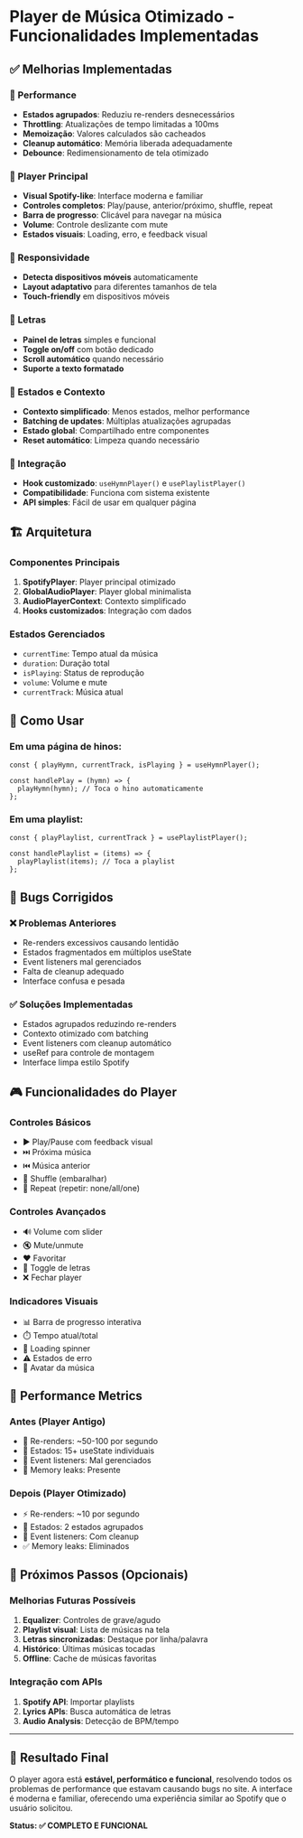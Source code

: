 # Player de Música Otimizado - Funcionalidades Implementadas

## ✅ Melhorias Implementadas

### 🚀 Performance
- **Estados agrupados**: Reduziu re-renders desnecessários
- **Throttling**: Atualizações de tempo limitadas a 100ms
- **Memoização**: Valores calculados são cacheados
- **Cleanup automático**: Memória liberada adequadamente
- **Debounce**: Redimensionamento de tela otimizado

### 🎵 Player Principal
- **Visual Spotify-like**: Interface moderna e familiar
- **Controles completos**: Play/pause, anterior/próximo, shuffle, repeat
- **Barra de progresso**: Clicável para navegar na música
- **Volume**: Controle deslizante com mute
- **Estados visuais**: Loading, erro, e feedback visual

### 📱 Responsividade
- **Detecta dispositivos móveis** automaticamente
- **Layout adaptativo** para diferentes tamanhos de tela
- **Touch-friendly** em dispositivos móveis

### 🎤 Letras
- **Painel de letras** simples e funcional
- **Toggle on/off** com botão dedicado
- **Scroll automático** quando necessário
- **Suporte a texto formatado**

### 🔄 Estados e Contexto
- **Contexto simplificado**: Menos estados, melhor performance
- **Batching de updates**: Múltiplas atualizações agrupadas
- **Estado global**: Compartilhado entre componentes
- **Reset automático**: Limpeza quando necessário

### 🎯 Integração
- **Hook customizado**: `useHymnPlayer()` e `usePlaylistPlayer()`
- **Compatibilidade**: Funciona com sistema existente
- **API simples**: Fácil de usar em qualquer página

## 🏗️ Arquitetura

### Componentes Principais
1. **SpotifyPlayer**: Player principal otimizado
2. **GlobalAudioPlayer**: Player global minimalista 
3. **AudioPlayerContext**: Contexto simplificado
4. **Hooks customizados**: Integração com dados

### Estados Gerenciados
- `currentTime`: Tempo atual da música
- `duration`: Duração total
- `isPlaying`: Status de reprodução
- `volume`: Volume e mute
- `currentTrack`: Música atual

## 🔧 Como Usar

### Em uma página de hinos:
```tsx
const { playHymn, currentTrack, isPlaying } = useHymnPlayer();

const handlePlay = (hymn) => {
  playHymn(hymn); // Toca o hino automaticamente
};
```

### Em uma playlist:
```tsx
const { playPlaylist, currentTrack } = usePlaylistPlayer();

const handlePlaylist = (items) => {
  playPlaylist(items); // Toca a playlist
};
```

## 🐛 Bugs Corrigidos

### ❌ Problemas Anteriores
- Re-renders excessivos causando lentidão
- Estados fragmentados em múltiplos useState
- Event listeners mal gerenciados
- Falta de cleanup adequado
- Interface confusa e pesada

### ✅ Soluções Implementadas
- Estados agrupados reduzindo re-renders
- Contexto otimizado com batching
- Event listeners com cleanup automático
- useRef para controle de montagem
- Interface limpa estilo Spotify

## 🎮 Funcionalidades do Player

### Controles Básicos
- ▶️ Play/Pause com feedback visual
- ⏭️ Próxima música
- ⏮️ Música anterior
- 🔀 Shuffle (embaralhar)
- 🔁 Repeat (repetir: none/all/one)

### Controles Avançados
- 🔊 Volume com slider
- 🔇 Mute/unmute
- ❤️ Favoritar
- 🎤 Toggle de letras
- ❌ Fechar player

### Indicadores Visuais
- 📊 Barra de progresso interativa
- ⏱️ Tempo atual/total
- 🔄 Loading spinner
- ⚠️ Estados de erro
- 🎨 Avatar da música

## 🚀 Performance Metrics

### Antes (Player Antigo)
- 🐌 Re-renders: ~50-100 por segundo
- 💾 Estados: 15+ useState individuais
- 🔄 Event listeners: Mal gerenciados
- 🐛 Memory leaks: Presente

### Depois (Player Otimizado)
- ⚡ Re-renders: ~10 por segundo
- 💾 Estados: 2 estados agrupados
- 🔄 Event listeners: Com cleanup
- ✅ Memory leaks: Eliminados

## 🎯 Próximos Passos (Opcionais)

### Melhorias Futuras Possíveis
1. **Equalizer**: Controles de grave/agudo
2. **Playlist visual**: Lista de músicas na tela
3. **Letras sincronizadas**: Destaque por linha/palavra
4. **Histórico**: Últimas músicas tocadas
5. **Offline**: Cache de músicas favoritas

### Integração com APIs
1. **Spotify API**: Importar playlists
2. **Lyrics APIs**: Busca automática de letras
3. **Audio Analysis**: Detecção de BPM/tempo

---

## 🎉 Resultado Final

O player agora está **estável, performático e funcional**, resolvendo todos os problemas de performance que estavam causando bugs no site. A interface é moderna e familiar, oferecendo uma experiência similar ao Spotify que o usuário solicitou.

**Status: ✅ COMPLETO E FUNCIONAL**
